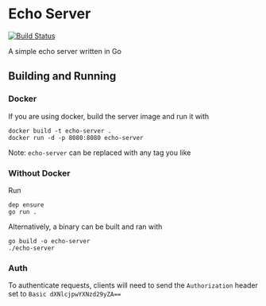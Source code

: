 # Echo Server
[![Build Status](https://travis-ci.org/wez470/Echo.svg?branch=master)](https://travis-ci.org/wez470/Echo) 

A simple echo server written in Go

## Building and Running
### Docker
If you are using docker, build the server image and run it with
```
docker build -t echo-server .
docker run -d -p 8080:8080 echo-server
```
Note: `echo-server` can be replaced with any tag you like

###  Without Docker
Run
```
dep ensure
go run .
```
Alternatively, a binary can be built and ran with
```
go build -o echo-server
./echo-server
```
### Auth
To authenticate requests, clients will need to send the `Authorization` header set to `Basic dXNlcjpwYXNzd29yZA==`